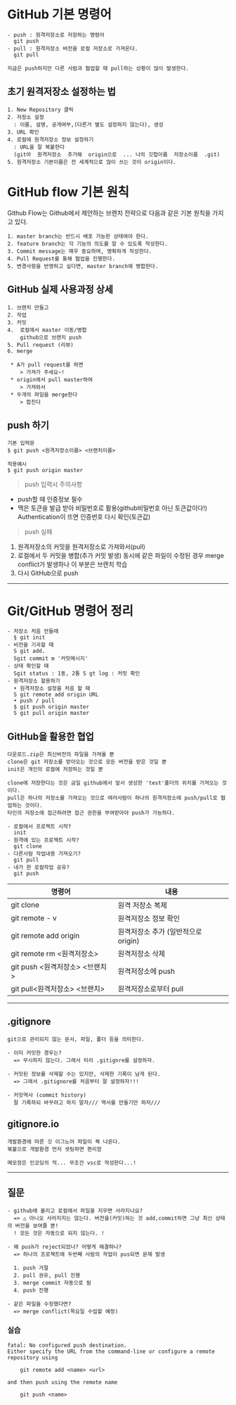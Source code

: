 # GitHub 기본 명령어

```
- push : 원격저장소로 저장하는 명령어
  git push
- pull : 원격저장소 버전을 로컬 저장소로 가져온다.
  git pull

지금은 push하지만 다른 사람과 협업할 때 pull하는 상황이 많이 발생한다.
```

## 초기 원격저장소 설정하는 법

```
1. New Repository 클릭
2. 저장소 설정
  : 이름, 설명, 공개여부,(다른거 별도 설정하지 않는다), 생성
3. URL 확인
4. 로컬에 원격저장소 정보 설정하기
  : URL을 잘 복붙한다
  (git아  원격저장소  추가해  origin으로  ... 나의 깃헙이름  저장소이름  .git)
5. 원격저장소 기본이름은 전 세계적으로 많이 쓰는 것이 origin이다.
```

# GitHub flow 기본 원칙

Github Flow는 Github에서 제안하는 브랜치 전략으로 다음과 같은 기본 원칙을 가지고 있다.

```
1. master branch는 반드시 배포 가능한 상태여야 한다.
2. feature branch는 각 기능의 의도를 알 수 있도록 작성한다.
3. Commit message는 매우 중요하며, 명확하게 작성한다.
4. Pull Request를 통해 협업을 진행한다.
5. 변경사항을 반영하고 싶다면, master branch에 병합한다.
```

## GitHub 실제 사용과정 상세

```
1. 브랜치 만들고
2. 작업
3. 커밋
4.  로컬에서 master 이동/병합
    github으로 브랜치 push
5. Pull request (리뷰)
6. merge

 * A가 pull request를 하면
    > 가져가 주세요~!
 * origin에서 pull master하여
    > 가져와서
 * 두개의 파일을 merge한다
    > 합친다
```

## push 하기

```
기본 입력문
$ git push <원격저장소이름> <브랜치이름>

적용예시
$ git push origin master
```

> push 입력시 주의사항

- push할 때 인증정보 필수
- 맥은 토큰을 발급 받아 비밀번호로 활용(github비밀번호 아닌 토큰값이다!)
  Authentication이 뜨면 인증번호 다시 확인(토큰값)

> push 실패

1. 원격저장소의 커밋을 원격저장소로 가져와서(pull)
2. 로컬에서 두 커밋을 병합(추가 커밋 발생) 동시에 같은 파일이 수정된 경우 merge conflict가 발생하나 이 부분은 브랜치 학습
3. 다시 GitHub으로 push

---

# Git/GitHub 명령어 정리

```
- 저장소 처음 만들때
  § git init
- 비전을 기곡할 때
  S git add.
  Sgit commit m '커밋메시지'
- 상태 확인할 때
  Sgit status : 1동, 2통 S gt log : 커밋 확인
- 원격저장소 할용하기
  • 원격저장소 설정을 처음 할 때
  S git remote add origin URL
  • push / pull
  $ git push origin master
  S git pull origin master
```

## GitHub을 활용한 협업

```
다운로드.zip은 최신버전의 파일을 가져올 뿐
clone은 git 저장소를 받아오는 것으로 모든 버전을 받은 것일 뿐
init은 개인의 로컬에 저장하는 것일 뿐

clone에 저장한다는 것은 금일 github에서 앞서 생성한 'test'폴더의 위치를 가져오는 것이다.
pull은 하나의 저장소를 가져오는 것으로 여러사람이 하나의 원격저장소에 push/pull로 협업하는 것이다.
타인의 저장소에 접근하려면 접근 권한을 부여받아야 push가 가능하다.
```

```
- 로컬에서 프로젝트 시작?
  init
- 원격에 있는 프로젝트 시작?
  git clone
- 다른사람 작업내용 가져오기?
  git pull
- 내가 한 로컬작업 공유?
  git push
```

| 명령어                         | 내용                                |
| ------------------------------ | ----------------------------------- |
| git clone <url>                | 원격 저장소 복제                    |
| git remote - v                 | 원격저장소 정보 확인                |
| git remote add origin <url>    | 원격저장소 추가 (일반적으로 origin) |
| git remote rm <원격저장소>     | 원격저장소 삭제                     |
| git push <원격저장소> <브랜치> | 원격저장소에 push                   |
| git pull<원격저장소> <브랜치>  | 원격저장소로부터 pull               |

---

## .gitignore

```
git으로 관리되지 않는 문서, 파일, 폴더 등을 의미한다.

- 이미 커밋한 경우는?
  => 무시하지 않는다. 그래서 미리 .gitignre를 설정하자.

- 커밋된 정보를 삭제할 수는 있지만, 삭제한 기록이 남게 된다.
  => 그래서 .gitignore를 처음부터 잘 설정하자!!!

- 커밋역사 (commit history)
  잘 기록하되 바꾸려고 하지 말자/// 역사를 만들기만 하자///
```

## gitignore.io

```
개발환경에 따른 깃 이그노어 파일이 쭉 나온다.
복붙으로 개발환경 먼저 셋팅하면 편리함

메모장은 인코딩의 적... 무조건 vsc로 작성한다...!
```

---

## 질문

```
- github에 올리고 로컬에서 파일을 지우면 사라지나요?
  => △ 아니오 사라지지는 않는다. 버전을(커밋)하는 것 add,commit하면 그냥 최신 상태의 버전을 보여줄 뿐!
  ! 모든 것은 자동으로 되지 않는다. !

- 왜 push가 reject되었나? 어떻게 해결하나?
  => 하나의 프로젝트에 두번째 사람의 작업이 pus되면 문제 발생

  1. push 거절
  2. pull 권유, pull 진행
  3. merge commit 자동으로 됨
  4. push 진행

- 같은 파일을 수정했다면?
  => merge conflict(목요일 수업할 예정)
```

### 실습

```
fatal: No configured push destination.
Either specify the URL from the command-line or configure a remote repository using

    git remote add <name> <url>

and then push using the remote name

    git push <name>
```
